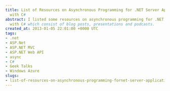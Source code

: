 ```yaml
---
title: List of Resources on Asynchronous Programming for .NET Server Applications
  with C#
abstract: I listed some resources on asynchronous programming for .NET server applications
  with C# which consist of blog posts, presentations and podcasts.
created_at: 2013-01-05 22:01:00 +0000 UTC
tags:
- .net
- ASP.Net
- ASP.NET MVC
- ASP.NET Web API
- async
- C#
- Geek Talks
- Windows Azure
slugs:
- list-of-resources-on-asynchronous-programming-fornet-server-applications-with-c-sharp
---
```

